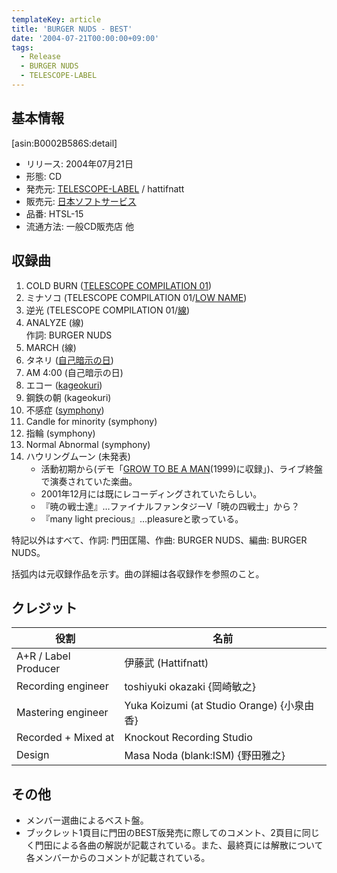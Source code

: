 ```yaml
---
templateKey: article
title: 'BURGER NUDS - BEST'
date: '2004-07-21T00:00:00+09:00'
tags:
  - Release
  - BURGER NUDS
  - TELESCOPE-LABEL
---
```

## 基本情報

[asin:B0002B586S:detail]

* リリース: 2004年07月21日
* 形態: CD
* 発売元: [TELESCOPE-LABEL](http://monden-info.hatenablog.com/entry/label%3Atelescope) / hattifnatt
* 販売元: [日本ソフトサービス](http://www.mpd-inc.jp/company/history/)
* 品番: HTSL-15
* 流通方法: 一般CD販売店 他

## 収録曲

01. COLD BURN ([TELESCOPE COMPILATION 01](http://monden-info.hatenablog.com/entry/2001/04/14/000000))
02. ミナソコ (TELESCOPE COMPILATION 01/[LOW NAME](http://monden-info.hatenablog.com/entry/2001/07/21/000000))
03. 逆光 (TELESCOPE COMPILATION 01/[線](http://monden-info.hatenablog.com/entry/2001/10/21/000000))
04. ANALYZE (線)<br/>作詞: BURGER NUDS
05. MARCH (線)
06. タネリ ([自己暗示の日](http://monden-info.hatenablog.com/entry/2002/03/21/000000))
07. AM 4:00 (自己暗示の日)
08. エコー ([kageokuri](http://monden-info.hatenablog.com/entry/2002/08/21/000000_1))
09. 鋼鉄の朝 (kageokuri)
10. 不感症 ([symphony](http://monden-info.hatenablog.com/entry/2003/08/27/000000))
11. Candle for minority (symphony)
12. 指輪 (symphony)
13. Normal Abnormal (symphony)
14. ハウリングムーン (未発表)
    * 活動初期から(デモ「[GROW TO BE A MAN](http://monden-info.hatenablog.com/entry/1991/01/01/000000)(1999)に収録」)、ライブ終盤で演奏されていた楽曲。
    * 2001年12月には既にレコーディングされていたらしい。
    * 『暁の戦士達』…ファイナルファンタジーV「暁の四戦士」から？
    * 『many light precious』…pleasureと歌っている。

特記以外はすべて、作詞: 門田匡陽、作曲: BURGER NUDS、編曲: BURGER NUDS。

括弧内は元収録作品を示す。曲の詳細は各収録作を参照のこと。

## クレジット

役割|名前
-|-
A+R / Label Producer | 伊藤武 (Hattifnatt)
Recording engineer | toshiyuki okazaki {岡崎敏之}
Mastering engineer | Yuka Koizumi (at Studio Orange) {小泉由香}
Recorded + Mixed at | Knockout Recording Studio
Design | Masa Noda (blank:ISM) {野田雅之}

## その他

* メンバー選曲によるベスト盤。
* ブックレット1頁目に門田のBEST版発売に際してのコメント、2頁目に同じく門田による各曲の解説が記載されている。また、最終頁には解散について各メンバーからのコメントが記載されている。

